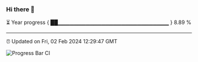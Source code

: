 ### Hi there 👋

⏳ Year progress { ██▁▁▁▁▁▁▁▁▁▁▁▁▁▁▁▁▁▁▁▁▁▁▁▁▁▁▁▁ } 8.89 %

---

⏰ Updated on Fri, 02 Feb 2024 12:29:47 GMT

![Progress Bar CI](https://github.com/ZhaoGui/ZhaoGui/workflows/Progress%20Bar%20CI/badge.svg)
